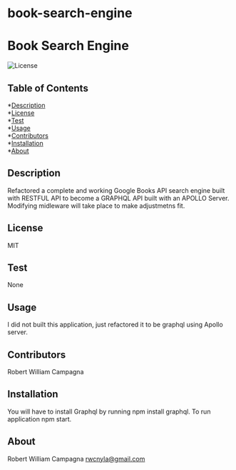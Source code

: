 # book-search-engine


# Book Search Engine

![License](https://img.shields.io/badge/License-MIT-blue.svg)
## Table of Contents
*[Description](#description)<br>
*[License](#license)<br>
*[Test](#test)<br>
*[Usage](#usage)<br>
*[Contributors](#contributors)<br>
*[Installation](#installation)<br>
*[About](#about)

## Description
Refactored a complete and working Google Books API search engine built with RESTFUL API to become a GRAPHQL API built with an APOLLO Server.  Modifying midleware will take place to make adjustmetns fit.

## License
MIT

## Test
None

## Usage
I did not built this application, just refactored it to be graphql using Apollo server.

## Contributors
Robert William Campagna

## Installation
You will have to install Graphql by running npm install graphql.  To run application npm start.

## About
Robert William Campagna
rwcnyla@gmail.com
